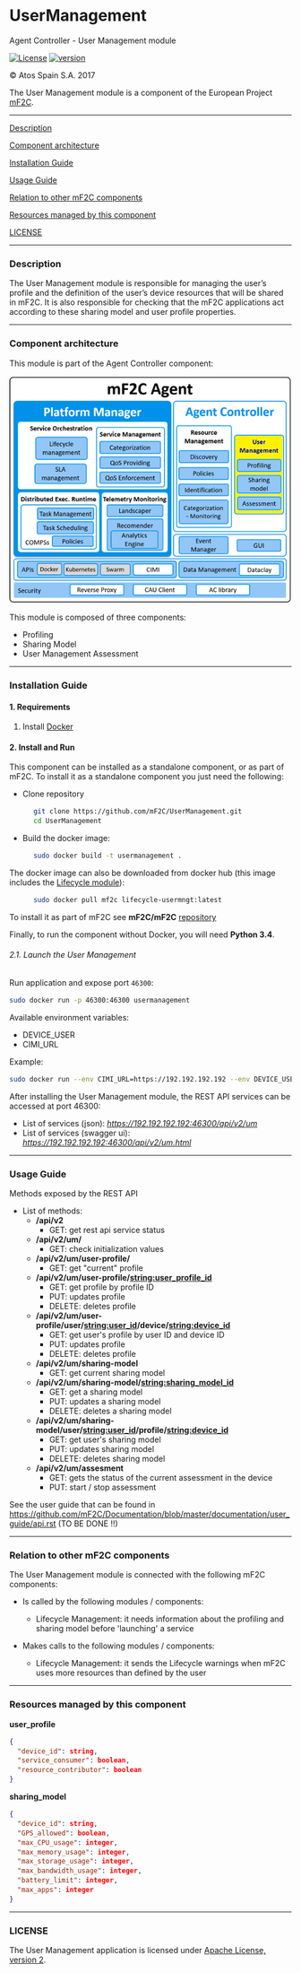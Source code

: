 # UserManagement
Agent Controller - User Management module

[![License](https://img.shields.io/badge/License-Apache%202.0-blue.svg)](https://opensource.org/licenses/Apache-2.0)
[![version](https://img.shields.io/badge/version-1.3.6-blue.svg)]()

&copy; Atos Spain S.A. 2017

The User Management module is a component of the European Project [mF2C](https://www.mf2c-project.eu/).

-----------------------

[Description](#description)

[Component architecture](#component-architecture)

[Installation Guide](#installation-guide)

[Usage Guide](#usage-guide)

[Relation to other mF2C components](#relation-to-other-mf2c-components)

[Resources managed by this component](#resources-managed-by-this-component)

[LICENSE](#license)

-----------------------

### Description

The User Management module is responsible for managing the user’s profile and the definition of the user’s device resources that will be shared in mF2C.
It is also responsible for checking that the mF2C applications act according to these sharing model and user profile properties.

-----------------------

### Component architecture

This module is part of the Agent Controller component:

![Agent Controller](docresources/ac.png)

This module is composed of three components:
- Profiling
- Sharing Model
- User Management Assessment

-----------------------

### Installation Guide

#### 1. Requirements

1. Install [Docker](https://docs.docker.com/install/)


#### 2. Install and Run

This component can be installed as a standalone component, or as part of mF2C. To install it as a standalone component you just need the following:

- Clone repository

```bash
      git clone https://github.com/mF2C/UserManagement.git
      cd UserManagement
```

- Build the docker image:

```bash
      sudo docker build -t usermanagement .
```

The docker image can also be downloaded from docker hub (this image includes the [Lifecycle module](https://github.com/mF2C/LifecycleManagement)):

```bash
      sudo docker pull mf2c lifecycle-usermngt:latest
```

To install it as part of mF2C see **mF2C/mF2C** [repository](https://github.com/mF2C/mF2C)

Finally, to run the component without Docker, you will need **Python 3.4**.

###### 2.1. Launch the User Management

Run application and expose port `46300`:

```bash
sudo docker run -p 46300:46300 usermanagement
```

Available environment variables:
- DEVICE_USER
- CIMI_URL

Example:

```bash
sudo docker run --env CIMI_URL=https://192.192.192.192 --env DEVICE_USER="testuser" --env -p 46300:46300 usermanagement
```

After installing the User Management module, the REST API services can be accessed at port 46300:
- List of services (json): _https://192.192.192.192:46300/api/v2/um_
- List of services (swagger ui): _https://192.192.192.192:46300/api/v2/um.html_

-----------------------

### Usage Guide

Methods exposed by the REST API

- List of methods:
  - **/api/v2**
    - GET:    get rest api service status
  - **/api/v2/um/**
    - GET:    check initialization values
  - **/api/v2/um/user-profile/**
    - GET:    get "current" profile
  - **/api/v2/um/user-profile/<string:user_profile_id>**
    - GET:    get profile by profile ID
    - PUT:    updates profile
    - DELETE: deletes profile
  - **/api/v2/um/user-profile/user/<string:user_id>/device/<string:device_id>**
    - GET:    get user's profile by user ID and device ID
    - PUT:    updates profile
    - DELETE: deletes profile
  - **/api/v2/um/sharing-model**
    - GET:    get current sharing model
  - **/api/v2/um/sharing-model/<string:sharing_model_id>**
    - GET:    get a sharing model
    - PUT:    updates a sharing model
    - DELETE: deletes a sharing model
  - **/api/v2/um/sharing-model/user/<string:user_id>/profile/<string:device_id>**
    - GET:    get user's sharing model
    - PUT:    updates sharing model
    - DELETE: deletes sharing model
  - **/api/v2/um/assesment**
    - GET:    gets the status of the current assessment in the device
    - PUT:    start / stop assessment


See the user guide that can be found in https://github.com/mF2C/Documentation/blob/master/documentation/user_guide/api.rst (TO BE DONE !!)

-----------------------

### Relation to other mF2C components

The User Management module is connected with the following mF2C components:

- Is called by the following modules / components:
    - Lifecycle Management: it needs information about the profiling and sharing model before 'launching' a service

- Makes calls to the following modules / components:
    - Lifecycle Management: it sends the Lifecycle warnings when mF2C uses more resources than defined by the user

-----------------------

### Resources managed by this component


**user_profile**

```json
{
  "device_id": string,
  "service_consumer": boolean,
  "resource_contributor": boolean
}
```

**sharing_model**

```json
{
  "device_id": string,
  "GPS_allowed": boolean,
  "max_CPU_usage": integer,
  "max_memory_usage": integer,
  "max_storage_usage": integer,
  "max_bandwidth_usage": integer,
  "battery_limit": integer,
  "max_apps": integer
}
```



-----------------------

### LICENSE

The User Management application is licensed under [Apache License, version 2](LICENSE.TXT).
